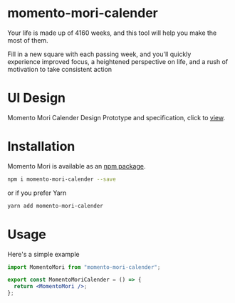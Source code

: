# momento-mori-calender

Your life is made up of 4160 weeks, and this tool will help you make the most of them.

Fill in a new square with each passing week, and you'll quickly experience improved focus, a heightened perspective on life, and a rush of motivation to take consistent action

# UI Design

Momento Mori Calender Design Prototype and specification, click to [view][momento-mori-design].

# Installation

Momento Mori is available as an [npm package][npm-home].

```bash
npm i momento-mori-calender --save
```

or if you prefer Yarn

```bash
yarn add momento-mori-calender
```

# Usage

Here's a simple example

```jsx
import MomentoMori from "momento-mori-calender";

export const MomentoMoriCalender = () => {
  return <MomentoMori />;
};
```

[npm-home]: https://www.npmjs.com/package/momento-mori-calender
[momento-mori-design]: https://momento-mori-calender.netlify.app/
